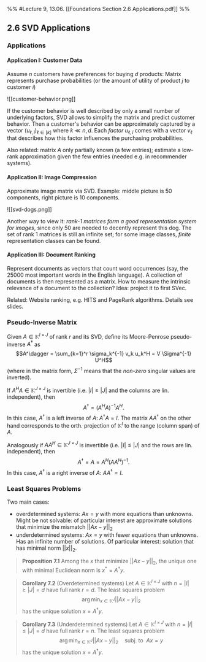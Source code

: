 %% #Lecture 9, 13.06. [[Foundations Section 2.6 Applications.pdf]] %%

## 2.6 SVD Applications

### Applications
#### Application I: Customer Data
Assume $n$ customers have preferences for buying $d$ products: Matrix represents purchase probabilities (or the amount of utility of product $j$ to customer $i$)

![[customer-behavior.png]]

If the customer behavior is well described by only a small number of underlying factors, SVD allows to simplify the matrix and predict customer behavior. Then a customer's behavior can be approximately captured by a vector $(u_{\ell,i})_{\ell\in [k]}$ where $k \ll n, d$. Each *factor* $u_{\ell,i}$ comes with a vector $v_\ell$ that describes how this factor influences the purchasing probabilities.

Also related: matrix $A$ only partially known (a few entries); estimate a low-rank approximation given the few entries (needed e.g. in recommender systems).

#### Application II: Image Compression
Approximate image matrix via SVD. Example: middle picture is 50 components, right picture is 10 components.

![[svd-dogs.png]]

Another way to view it: *rank-1 matrices form a good representation system for images*, since only 50 are needed to decently represent this dog. The set of rank 1 matrices is still an infinite set; for some image classes, *finite* representation classes can be found.

#### Application III: Document Ranking
Represent documents as vectors that count word occurrences (say, the 25000 most important words in the English language). A collection of documents is then represented as a matrix. How to measure the intrinsic relevance of a document to the collection? Idea: project it to first SVec. 

Related: Website ranking, e.g. HITS and PageRank algorithms. Details see slides.


### Pseudo-Inverse Matrix
Given $A \in \mathbb K^{I \times J}$ of rank $r$ and its SVD, define its Moore-Penrose pseudo-inverse $A^\dagger$ as 
$$A^\dagger = \sum_{k=1}^r \sigma_k^{-1} v_k u_k^H = V \Sigma^{-1} U^H$$
(where in the matrix form, $\Sigma^{-1}$ means that the *non-zero* singular values are inverted).

If $A^H A \in \mathbb K^{J \times J}$ is invertible (i.e. $|I| \geq |J|$ and the columns are lin. independent), then $$A^\dagger = (A^H A)^{-1} A^H.$$
In this case, $A^\dagger$ is a left inverse of $A$: $A^\dagger A = I$. The matrix $A A^\dagger$ on the other hand corresponds to the orth. projection of $\mathbb K^I$ to the range (column span) of $A$.

Analogously if $A A^H \in \mathbb K^{J \times J}$ is invertible (i.e. $|I| \leq |J|$ and the rows are lin. independent), then
$$A^\dagger = A = A^H(AA^H)^{-1}.$$
In this case, $A^\dagger$ is a right inverse of $A$: $AA^\dagger = I$.

### Least Squares Problems
Two main cases:
- overdetermined systems: $Ax=y$ with more equations than unknowns. Might be not solvable: of particular interest are approximate solutions that minimize the mismatch $||Ax - y||_2$
- underdetermined systems: $Ax = y$ with fewer equations than unknowns. Has an infinite number of solutions. Of particular interest: solution that has minimal norm $||x||_2$.

> **Proposition 7.1**
> Among the $x$ that minimize $||Ax - y||_2$, the unique one with minimal Euclidean norm is $x^\ast = A^\dagger y$.

> **Corollary 7.2** (Overdetermined systems)
> Let $A \in \mathbb K^{I\times J}$ with $n = |I| \geq |J| = d$ have full rank $r = d$. The least squares problem $$\arg\min_{x \in \mathbb K^J} ||Ax - y||_2$$ has the unique solution $x = A^\dagger y$.

> **Corollary 7.3** (Underdetermined systems)
>  Let $A \in \mathbb K^{I\times J}$ with $n = |I| \leq |J| = d$ have full rank $r = n$. The least squares problem $$\arg\min_{x \in \mathbb K^J} ||Ax - y||_2 \quad \text{subj. to}~~ Ax=y$$ has the unique solution $x = A^\dagger y$.